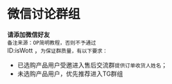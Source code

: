 # 微信讨论群组

**请添加微信好友**<br>
`备注来源：OP简明教程，否则不予通过`<br>
ID:isWott ，`为保证群质量，有以下要求：`

- 已选购产品用户受邀进入售后交流群`提供订单收货人姓名`；
- 未选购产品用户，优先推荐进入TG群组


